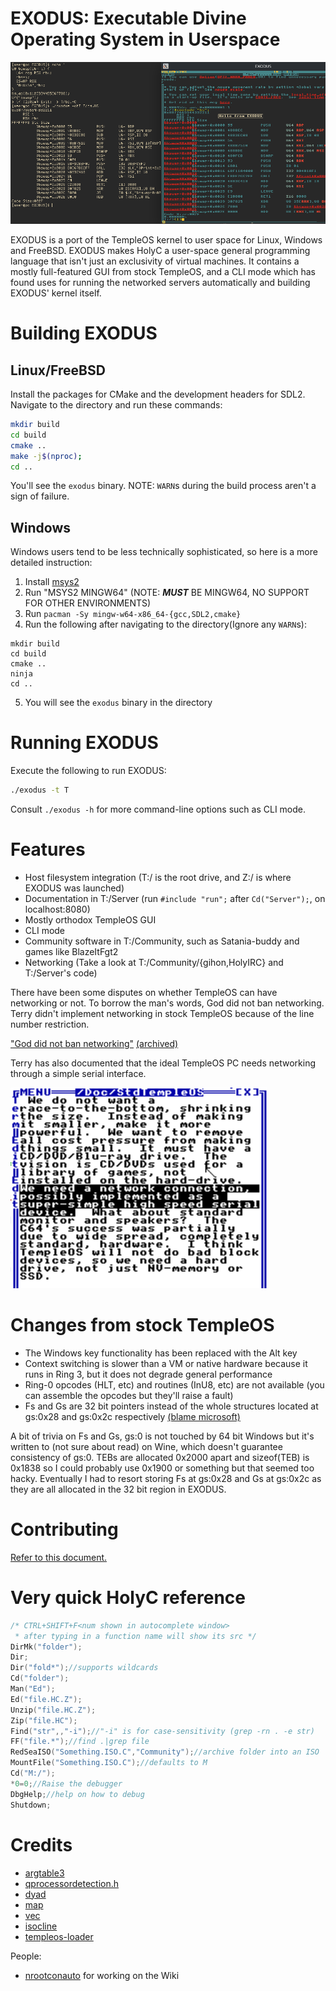 # EXODUS: Executable Divine Operating System in Userspace

![EXODUS](img/Exodus.png)

EXODUS is a port of the TempleOS kernel to user space for Linux, Windows and FreeBSD.
EXODUS makes HolyC a user-space general programming language that
isn't just an exclusivity of virtual machines. It contains a mostly
full-featured GUI from stock TempleOS, and a CLI mode which has found
uses for running the networked servers automatically and building
EXODUS' kernel itself.

# Building EXODUS

## Linux/FreeBSD

Install the packages for CMake and the development headers for SDL2.
Navigate to the directory and run these commands:

```sh
mkdir build
cd build
cmake ..
make -j$(nproc);
cd ..
```

You'll see the `exodus` binary. NOTE: `WARN`s during the build process aren't
a sign of failure.

## Windows

Windows users tend to be less technically sophisticated,
so here is a more detailed instruction:

1. Install [msys2](https://msys2.org)
2. Run "MSYS2 MINGW64" (NOTE: ***MUST*** BE MINGW64, NO SUPPORT FOR OTHER ENVIRONMENTS)
3. Run `pacman -Sy mingw-w64-x86_64-{gcc,SDL2,cmake}`
4. Run the following after navigating to the directory(Ignore any `WARN`s):
```
mkdir build
cd build
cmake ..
ninja
cd ..
```
5. You will see the `exodus` binary in the directory

# Running EXODUS

Execute the following to run EXODUS:

```sh
./exodus -t T
```

Consult `./exodus -h` for more command-line options such as CLI mode.

# Features
- Host filesystem integration (T:/ is the root drive, and Z:/ is where EXODUS was launched)
- Documentation in T:/Server (run `#include "run";` after `Cd("Server");`, on localhost:8080)
- Mostly orthodox TempleOS GUI
- CLI mode
- Community software in T:/Community, such as Satania-buddy and games like BlazeItFgt2
- Networking (Take a look at T:/Community/{gihon,HolyIRC} and T:/Server's code)

There have been some disputes on whether TempleOS can have networking or not.
To borrow the man's words, God did not ban networking.
Terry didn't implement networking in stock TempleOS because of
the line number restriction.

["God did not ban networking"](https://old.reddit.com/r/TempleOS_Official/comments/2pzdy6/can_there_be_networking/cn1kshe/) [(archived)](https://archive.is/0epu3)

Terry has also documented that the ideal TempleOS PC needs networking through a simple
serial interface. 

![Networking with serial](img/serialnetworking.png)

# Changes from stock TempleOS
- The Windows key functionality has been replaced with the Alt key
- Context switching is slower than a VM or native hardware because it runs in Ring 3, but it does not degrade general performance
- Ring-0 opcodes (HLT, etc) and routines (InU8, etc) are not available (you can assemble the opcodes but they'll raise a fault)
- Fs and Gs are 32 bit pointers instead of the whole structures located at gs:0x28 and gs:0x2c respectively [(blame microsoft)](https://en.wikipedia.org/wiki/Win32_Thread_Information_Block#Contents_of_the_TIB_on_Windows)

A bit of trivia on Fs and Gs, gs:0 is not touched by 64 bit Windows but it's written to (not sure about read) on Wine, which doesn\'t guarantee consistency of gs:0. TEBs are allocated 0x2000 apart and sizeof(TEB) is 0x1838 so I could probably use 0x1900 or something but that seemed too hacky. Eventually I had to resort storing Fs at gs:0x28 and Gs at gs:0x2c as they are all allocated in the 32 bit region in EXODUS.

# Contributing
[Refer to this document.](./CONTRIBUTING.md)

# Very quick HolyC reference
```C
/* CTRL+SHIFT+F<num shown in autocomplete window>
 * after typing in a function name will show its src */
DirMk("folder");
Dir;
Dir("fold*");//supports wildcards
Cd("folder");
Man("Ed");
Ed("file.HC.Z");
Unzip("file.HC.Z");
Zip("file.HC");
Find("str",,"-i");//"-i" is for case-sensitivity (grep -rn . -e str)
FF("file.*");//find .|grep file
RedSeaISO("Something.ISO.C","Community");//archive folder into an ISO
MountFile("Something.ISO.C");//defaults to M
Cd("M:/");
*0=0;//Raise the debugger
DbgHelp;//help on how to debug
Shutdown;
```

# Credits

- [argtable3](https://github.com/argtable/argtable3)
- [qprocessordetection.h](https://qt.gitorious.org/qt/qtbase/blobs/master/src/corelib/global/qprocessordetection.h)
- [dyad](https://github.com/rxi/dyad)
- [map](https://github.com/rxi/map)
- [vec](https://github.com/rxi/vec)
- [isocline](https://github.com/daanx/isocline)
- [templeos-loader](https://github.com/minexew/templeos-loader)

People:

- [nrootconauto](https://github.com/nrootconauto) for working on the Wiki
